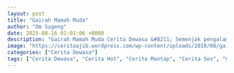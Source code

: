 ```yaml
---
layout: post
title: "Gairah Mamah Muda"
author: "Om Sugeng"
date: 2025-08-16 01:01:06 +0000
description: "Gairah Mamah Muda Cerita Dewasa &#8211; Semenjak pengalamanku menyetubuhi Nanik tetanggaku yang berstatus istri orang, yang aku ceritakan disini, aku semakin terobsesi untuk mencari sasaran tante kese..."
image: "https://ceritaajib.wordpress.com/wp-content/uploads/2018/08/gairah-mamah-muda.jpg?w=299&#038;h=570"
categories: ["Cerita Dewasa"]
tags: ["Cerita Dewasa", "Cerita Hot", "Cerita Mantap", "Cerita Sex", "Cinta Hanya Nafsu", "Cinta Terlarang"]
---
```


